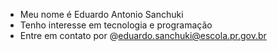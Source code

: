 - Meu nome é Eduardo Antonio Sanchuki
- Tenho interesse em tecnologia e programação 
- Entre em contato por @eduardo.sanchuki@escola.pr.gov.br

<!---
Moltenzz/Moltenzz is a ✨ special ✨ repository because its `README.md` (this file) appears on your GitHub profile.
You can click the Preview link to take a look at your changes.
--->
